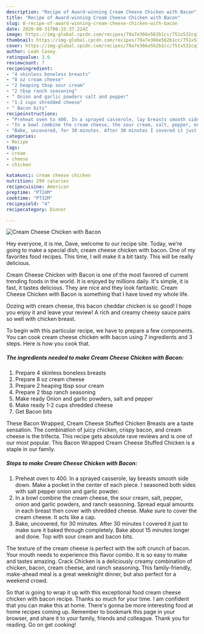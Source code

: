 ```yaml
---
description: "Recipe of Award-winning Cream Cheese Chicken with Bacon"
title: "Recipe of Award-winning Cream Cheese Chicken with Bacon"
slug: 8-recipe-of-award-winning-cream-cheese-chicken-with-bacon
date: 2020-08-31T00:15:37.224Z
image: https://img-global.cpcdn.com/recipes/79a7e366e562b1cc/751x532cq70/cream-cheese-chicken-with-bacon-recipe-main-photo.jpg
thumbnail: https://img-global.cpcdn.com/recipes/79a7e366e562b1cc/751x532cq70/cream-cheese-chicken-with-bacon-recipe-main-photo.jpg
cover: https://img-global.cpcdn.com/recipes/79a7e366e562b1cc/751x532cq70/cream-cheese-chicken-with-bacon-recipe-main-photo.jpg
author: Leah Casey
ratingvalue: 3.6
reviewcount: 7
recipeingredient:
- "4 skinless boneless breasts"
- "8 oz cream cheese"
- "2 heaping tbsp sour cream"
- "2 tbsp ranch seasoning"
- " Onion and garlic powders salt and pepper"
- "1-2 cups shredded cheese"
- " Bacon bits"
recipeinstructions:
- "Preheat oven to 400. In a sprayed casserole, lay breasts smooth side down. Make a pocket in the center of each piece. I seasoned both sides with salt pepper onion and garlic powder."
- "In a bowl combine the cream cheese, the sour cream, salt, pepper, onion and garlic powders, and ranch seasoning. Spread equal amounts in each breast then cover with shredded cheese. Make sure to cover the cream cheese. It acts like a cap."
- "Bake, uncovered, for 30 minutes. After 30 minutes I covered it just to make sure it baked through completely. Bake about 15 minutes longer and done. Top with sour cream and bacon bits."
categories:
- Recipe
tags:
- cream
- cheese
- chicken

katakunci: cream cheese chicken 
nutrition: 299 calories
recipecuisine: American
preptime: "PT24M"
cooktime: "PT32M"
recipeyield: "4"
recipecategory: Dinner

---
```



![Cream Cheese Chicken with Bacon](https://img-global.cpcdn.com/recipes/79a7e366e562b1cc/751x532cq70/cream-cheese-chicken-with-bacon-recipe-main-photo.jpg)

Hey everyone, it is me, Dave, welcome to our recipe site. Today, we're going to make a special dish, cream cheese chicken with bacon. One of my favorites food recipes. This time, I will make it a bit tasty. This will be really delicious.

Cream Cheese Chicken with Bacon is one of the most favored of current trending foods in the world. It is enjoyed by millions daily. It's simple, it is fast, it tastes delicious. They are nice and they look fantastic. Cream Cheese Chicken with Bacon is something that I have loved my whole life.

Oozing with cream cheese, this bacon cheddar chicken is so good! I hope you enjoy it and leave your review! A rich and creamy cheesy sauce pairs so well with chicken breast.


To begin with this particular recipe, we have to prepare a few components. You can cook cream cheese chicken with bacon using 7 ingredients and 3 steps. Here is how you cook that.

<!--inarticleads1-->

##### The ingredients needed to make Cream Cheese Chicken with Bacon:

1. Prepare 4 skinless boneless breasts
1. Prepare 8 oz cream cheese
1. Prepare 2 heaping tbsp sour cream
1. Prepare 2 tbsp ranch seasoning
1. Make ready  Onion and garlic powders, salt and pepper
1. Make ready 1-2 cups shredded cheese
1. Get  Bacon bits


These Bacon Wrapped, Cream Cheese Stuffed Chicken Breasts are a taste sensation. The combination of juicy chicken, crispy bacon, and cream cheese is the trifecta. This recipe gets absolute rave reviews and is one of our most popular. This Bacon Wrapped Cream Cheese Stuffed Chicken is a staple in our family. 

<!--inarticleads2-->

##### Steps to make Cream Cheese Chicken with Bacon:

1. Preheat oven to 400. In a sprayed casserole, lay breasts smooth side down. Make a pocket in the center of each piece. I seasoned both sides with salt pepper onion and garlic powder.
1. In a bowl combine the cream cheese, the sour cream, salt, pepper, onion and garlic powders, and ranch seasoning. Spread equal amounts in each breast then cover with shredded cheese. Make sure to cover the cream cheese. It acts like a cap.
1. Bake, uncovered, for 30 minutes. After 30 minutes I covered it just to make sure it baked through completely. Bake about 15 minutes longer and done. Top with sour cream and bacon bits.


The texture of the cream cheese is perfect with the soft crunch of bacon. Your mouth needs to experience this flavor combo. It is so easy to make and tastes amazing. Crack Chicken is a deliciously creamy combination of chicken, bacon, cream cheese, and ranch seasoning. This family-friendly, make-ahead meal is a great weeknight dinner, but also perfect for a weekend crowd. 

So that is going to wrap it up with this exceptional food cream cheese chicken with bacon recipe. Thanks so much for your time. I am confident that you can make this at home. There's gonna be more interesting food at home recipes coming up. Remember to bookmark this page in your browser, and share it to your family, friends and colleague. Thank you for reading. Go on get cooking!
